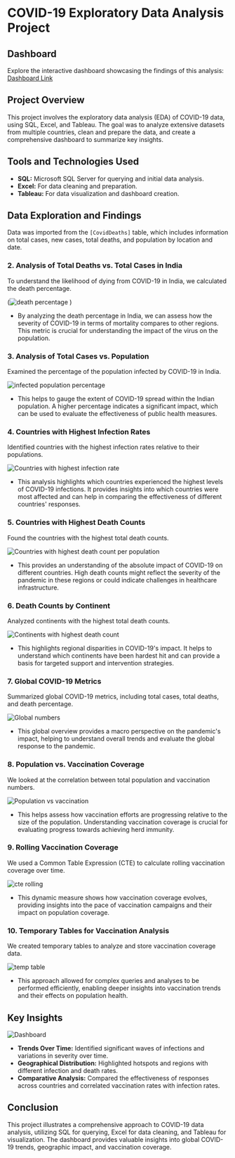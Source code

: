 # COVID-19 Exploratory Data Analysis Project

## Dashboard

Explore the interactive dashboard showcasing the findings of this analysis: [Dashboard Link](https://public.tableau.com/views/Covidproject_17226240422510/Dashboard2?:language=en-US&:sid=&:redirect=auth&:display_count=n&:origin=viz_share_link)

## Project Overview

This project involves the exploratory data analysis (EDA) of COVID-19 data, using SQL, Excel, and Tableau. The goal was to analyze extensive datasets from multiple countries, clean and prepare the data, and create a comprehensive dashboard to summarize key insights.

## Tools and Technologies Used

- **SQL:** Microsoft SQL Server for querying and initial data analysis.
- **Excel:** For data cleaning and preparation.
- **Tableau:** For data visualization and dashboard creation.

## Data Exploration and Findings

Data was imported from the `[CovidDeaths]` table, which includes information on total cases, new cases, total deaths, and population by location and date.

### 2. Analysis of Total Deaths vs. Total Cases in India

To understand the likelihood of dying from COVID-19 in India, we calculated the death percentage.

(![death percentage](https://github.com/user-attachments/assets/9169e911-2370-4406-886a-7a12a75a5978)
)
- By analyzing the death percentage in India, we can assess how the severity of COVID-19 in terms of mortality compares to other regions. This metric is crucial for understanding the impact of the virus on the population.
### 3. Analysis of Total Cases vs. Population

Examined the percentage of the population infected by COVID-19 in India.

![infected population percentage](https://github.com/user-attachments/assets/c4cb752c-9588-4075-8f99-04414b02a5eb)
- This helps to gauge the extent of COVID-19 spread within the Indian population. A higher percentage indicates a significant impact, which can be used to evaluate the effectiveness of public health measures.
### 4. Countries with Highest Infection Rates

Identified countries with the highest infection rates relative to their populations.

![Countries with highest infection rate](https://github.com/user-attachments/assets/7c34a0c1-4075-4444-a99c-80b075b57e34)
- This analysis highlights which countries experienced the highest levels of COVID-19 infections. It provides insights into which countries were most affected and can help in comparing the effectiveness of different countries' responses.
### 5. Countries with Highest Death Counts

Found the countries with the highest total death counts.

![Countries with highest death count per population](https://github.com/user-attachments/assets/c4e41873-baee-4e33-a502-af811c7ae180)
- This provides an understanding of the absolute impact of COVID-19 on different countries. High death counts might reflect the severity of the pandemic in these regions or could indicate challenges in healthcare infrastructure.
### 6. Death Counts by Continent

Analyzed continents with the highest total death counts.

![Continents with highest death count](https://github.com/user-attachments/assets/6d607898-781d-47f5-adf3-6b714916a11d)
- This highlights regional disparities in COVID-19's impact. It helps to understand which continents have been hardest hit and can provide a basis for targeted support and intervention strategies.
### 7. Global COVID-19 Metrics

Summarized global COVID-19 metrics, including total cases, total deaths, and death percentage.

![Global numbers](https://github.com/user-attachments/assets/0866f8bb-d66d-4b58-8b13-908fe0a5556d)
- This global overview provides a macro perspective on the pandemic's impact, helping to understand overall trends and evaluate the global response to the pandemic.
### 8. Population vs. Vaccination Coverage

We looked at the correlation between total population and vaccination numbers.

![Population vs vaccination](https://github.com/user-attachments/assets/6e971982-2f3c-4048-b576-69d52a757d09)
- This helps assess how vaccination efforts are progressing relative to the size of the population. Understanding vaccination coverage is crucial for evaluating progress towards achieving herd immunity.
### 9. Rolling Vaccination Coverage

We used a Common Table Expression (CTE) to calculate rolling vaccination coverage over time.

![cte rolling](https://github.com/user-attachments/assets/aec63277-4d0c-46b1-b3bf-d7824d8a0d66)
- This dynamic measure shows how vaccination coverage evolves, providing insights into the pace of vaccination campaigns and their impact on population coverage.
### 10. Temporary Tables for Vaccination Analysis

We created temporary tables to analyze and store vaccination coverage data.

![temp table](https://github.com/user-attachments/assets/ae8446fb-47e7-4ecc-8044-80b50aca732f)
-  This approach allowed for complex queries and analyses to be performed efficiently, enabling deeper insights into vaccination trends and their effects on population health.

## Key Insights
![Dashboard](https://github.com/user-attachments/assets/d7b42698-5088-42f2-9074-4a219490a82b)
- **Trends Over Time:** Identified significant waves of infections and variations in severity over time.
- **Geographical Distribution:** Highlighted hotspots and regions with different infection and death rates.
- **Comparative Analysis:** Compared the effectiveness of responses across countries and correlated vaccination rates with infection rates.


## Conclusion

This project illustrates a comprehensive approach to COVID-19 data analysis, utilizing SQL for querying, Excel for data cleaning, and Tableau for visualization. The dashboard provides valuable insights into global COVID-19 trends, geographic impact, and vaccination coverage.

